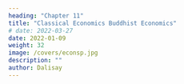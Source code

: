 ```yaml
---
heading: "Chapter 11"
title: "Classical Economics Buddhist Economics"
# date: 2022-03-27
date: 2022-01-09
weight: 32
image: /covers/econsp.jpg
description: ""
author: Dalisay
---
```


